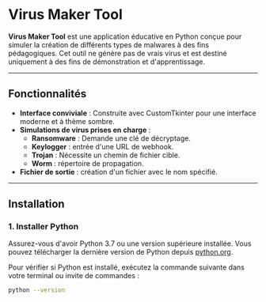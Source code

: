 # Virus Maker Tool

**Virus Maker Tool** est une application éducative en Python conçue pour simuler la création de différents types de malwares à des fins pédagogiques. Cet outil ne génère pas de vrais virus et est destiné uniquement à des fins de démonstration et d'apprentissage.

---

## Fonctionnalités

- **Interface conviviale** : Construite avec CustomTkinter pour une interface moderne et à thème sombre.
- **Simulations de virus prises en charge** :
  - **Ransomware** : Demande une clé de décryptage.
  - **Keylogger** : entrée d'une URL de webhook.
  - **Trojan** : Nécessite un chemin de fichier cible.
  - **Worm** : répertoire de propagation.
- **Fichier de sortie** : création d'un fichier avec le nom spécifié.

---

## Installation

### 1. Installer Python

Assurez-vous d'avoir Python 3.7 ou une version supérieure installée. Vous pouvez télécharger la dernière version de Python depuis [python.org](https://www.python.org/downloads/). 

Pour vérifier si Python est installé, exécutez la commande suivante dans votre terminal ou invite de commandes :

```bash
python --version
